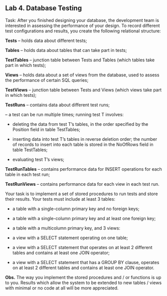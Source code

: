 ## Lab 4. Database Testing

Task: After you finished designing your database, the development team is interested in assessing the performance of your design. To record different test configurations and results, you create the following relational structure:


**Tests** – holds data about different tests;

**Tables** – holds data about tables that can take part in tests;

**TestTables** – junction table between Tests and Tables (which tables take part in which tests);

**Views** – holds data about a set of views from the database, used to assess the performance of certain SQL queries;

**TestViews** – junction table between Tests and Views (which views take part in which tests);

**TestRuns** – contains data about different test runs;

– a test can be run multiple times; running test T involves:

- deleting the data from test T’s tables, in the order specified by the Position field in table TestTables;

- inserting data into test T’s tables in reverse deletion order; the number of records to insert into each table is stored in the NoOfRows field in table TestTables;

- evaluating test T’s views;

**TestRunTables** – contains performance data for INSERT operations for each table in each test run;

**TestRunViews** – contains performance data for each view in each test run. 

Your task is to implement a set of stored procedures to run tests and store their results. Your tests must include at least 3 tables:

- a table with a single-column primary key and no foreign keys;
- a table with a single-column primary key and at least one foreign key;
- a table with a multicolumn primary key,
and 3 views:

- a view with a SELECT statement operating on one table;
- a view with a SELECT statement that operates on at least 2 different tables and contains at least one JOIN operator;
- a view with a SELECT statement that has a GROUP BY clause, operates on at least 2 different tables and contains at least one JOIN operator.

**Obs.** The way you implement the stored procedures and / or functions is up to you. Results which allow the system to be extended to new tables / views with minimal or no code at all will be more appreciated.
